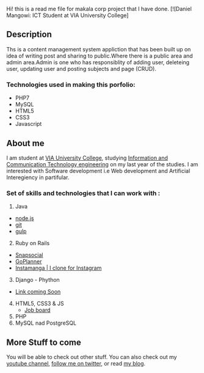 Hi! this is a read me file for makala corp project that I have done.
[![Daniel Mangowi: ICT Student at VIA University College]


## Description
Ths is a content management system appliction that has been built up on idea of writing post and sharing to public.Where there is a public area and admin area.Admin is one who has responsiblity of adding user, deleteing user, updating user and posting subjects and page (CRUD).

### Technologies used in making this porfolio:
- PHP7
- MySQL
- HTML5
- CSS3
- Javascript

## About me 
I am student at [VIA University College](http://en.via.dk/), studying [Information and Communication Technology engineering](http://en.via.dk/programmes/technology-and-construction/ict-engineering-bachelor) on my last year of the studies. I am interested with Software development i.e Web development and Artificial Interegiency in partifular.

### Set of skills and technologies that I can work with :
1. Java
  - [node.js](http://nodejs.org/)
  - [git](http://git-scm.com/)
  - [gulp](http://gulpjs.com/)
2. Ruby on Rails
  - [Snapsocial]()
  - [GoPlanner]()
  - [Instamanga | I clone for Instagram]()
3. Django - Phython
  - [Link coming Soon]()
4. HTML5, CSS3 & JS
    - [Job board](http://mangowi.com/AppIDEAS/job)
5. PHP
6. MySQL nad PostgreSQL


## More Stuff to come
You will be able to check out other stuff. You can also check out my [youtube channel](http://youtube.com/danielmangowi), [follow me on twitter](http://twitter.com/daniel_mangowi), or read [my blog](http://mangowi.com/blog).
